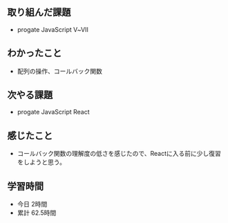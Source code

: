 ## 取り組んだ課題
- progate JavaScript Ⅴ~Ⅶ
## わかったこと
- 配列の操作、コールバック関数
## 次やる課題
- progate JavaScript React
## 感じたこと
- コールバック関数の理解度の低さを感じたので、Reactに入る前に少し復習をしようと思う。
## 学習時間
- 今日 2時間
- 累計 62.5時間

